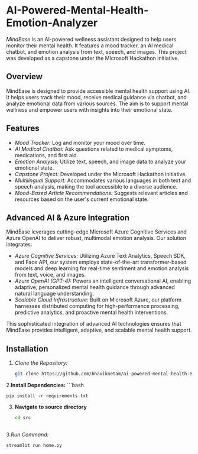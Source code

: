 # AI-Powered-Mental-Health-Emotion-Analyzer

*MindEase* is an AI-powered wellness assistant designed to help users monitor their mental health. It features a mood tracker, an AI medical chatbot, and emotion analysis from text, speech, and images. This project was developed as a capstone under the Microsoft Hackathon initiative.

## Overview
MindEase is designed to provide accessible mental health support using AI. It helps users track their mood, receive medical guidance via chatbot, and analyze emotional data from various sources. The aim is to support mental wellness and empower users with insights into their emotional state.

## Features
- *Mood Tracker:* Log and monitor your mood over time.
- *AI Medical Chatbot:* Ask questions related to medical symptoms, medications, and first aid.
- *Emotion Analysis:* Utilize text, speech, and image data to analyze your emotional state.
- *Capstone Project:* Developed under the Microsoft Hackathon initiative.
- *Multilingual Support:* Accommodates various languages in both text and speech analysis, making the tool accessible to a diverse audience.
- *Mood-Based Article Recommendations:* Suggests relevant articles and resources based on the user's current emotional state.

## Advanced AI & Azure Integration

MindEase leverages cutting-edge Microsoft Azure Cognitive Services and Azure OpenAI to deliver robust, multimodal emotion analysis. Our solution integrates:

- *Azure Cognitive Services:* Utilizing Azure Text Analytics, Speech SDK, and Face API, our system employs state-of-the-art transformer-based models and deep learning for real-time sentiment and emotion analysis from text, voice, and images.
- *Azure OpenAI (GPT-4):* Powers an intelligent conversational AI, enabling adaptive, personalized mental health guidance through advanced natural language understanding.
- *Scalable Cloud Infrastructure:* Built on Microsoft Azure, our platform harnesses distributed computing for high-performance processing, predictive analytics, and proactive mental health interventions.

This sophisticated integration of advanced AI technologies ensures that MindEase provides intelligent, adaptive, and scalable mental health support.

## Installation

1. *Clone the Repository:*
   ```bash
   git clone https://github.com/bhaviknetam/ai-powered-mental-health-emotion-analyzer

2.**Install Dependencies:**
    ```bash

    pip install -r requirements.txt

3. **Navigate to source directory**
   ```bash
   cd src
    
3.*Run Command:*
   ```bash
   streamlit run home.py

